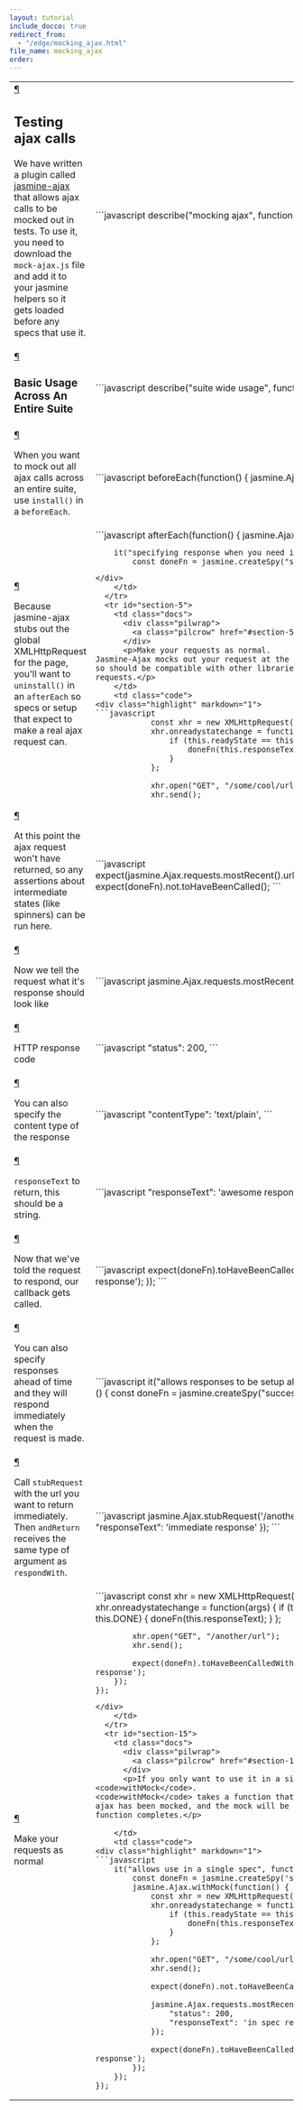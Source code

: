 ```yaml
---
layout: tutorial
include_docco: true
redirect_from:
  - "/edge/mocking_ajax.html"
file_name: mocking_ajax
order: 
---
```

<table cellspacing="0" cellpadding="0" class="docco">
  <tbody>
  <tr id="section-Testing_ajax_calls">
    <td class="docs">
      <div class="pilwrap">
        <a class="pilcrow" href="#section-Testing_ajax_calls">&#182;</a>
      </div>
      <h2>Testing ajax calls</h2>

<p>We have written a plugin called <a href="https://github.com/pivotal/jasmine-ajax">jasmine-ajax</a> that allows ajax calls to be mocked out in tests.
To use it, you need to download the <code>mock-ajax.js</code> file and add it to your jasmine helpers so it gets loaded before any specs that use it.</p>
    </td>
    <td class="code">
<div class="highlight" markdown="1">
```javascript
describe("mocking ajax", function() {
```
</div>
    </td>
  </tr>
  <tr id="section-Basic_Usage_Across_An_Entire_Suite">
    <td class="docs">
      <div class="pilwrap">
        <a class="pilcrow" href="#section-Basic_Usage_Across_An_Entire_Suite">&#182;</a>
      </div>
      <h3>Basic Usage Across An Entire Suite</h3>
    </td>
    <td class="code">
<div class="highlight" markdown="1">
```javascript
    describe("suite wide usage", function() {
```
</div>
    </td>
  </tr>
  <tr id="section-3">
    <td class="docs">
      <div class="pilwrap">
        <a class="pilcrow" href="#section-3">&#182;</a>
      </div>
      <p>When you want to mock out all ajax calls across an entire suite, use <code>install()</code> in a <code>beforeEach</code>.</p>
    </td>
    <td class="code">
<div class="highlight" markdown="1">
```javascript
        beforeEach(function() {
            jasmine.Ajax.install();
        });
```
</div>
    </td>
  </tr>
  <tr id="section-4">
    <td class="docs">
      <div class="pilwrap">
        <a class="pilcrow" href="#section-4">&#182;</a>
      </div>
      <p>Because jasmine-ajax stubs out the global XMLHttpRequest for the page, you&#39;ll want to <code>uninstall()</code> in an <code>afterEach</code> so specs or setup that expect to make a real ajax request can.</p>
    </td>
    <td class="code">
<div class="highlight" markdown="1">
```javascript
        afterEach(function() {
            jasmine.Ajax.uninstall();
        });

        it("specifying response when you need it", function() {
            const doneFn = jasmine.createSpy("success");
```
</div>
    </td>
  </tr>
  <tr id="section-5">
    <td class="docs">
      <div class="pilwrap">
        <a class="pilcrow" href="#section-5">&#182;</a>
      </div>
      <p>Make your requests as normal.
Jasmine-Ajax mocks out your request at the XMLHttpRequest object, so should be compatible with other libraries that do ajax requests.</p>
    </td>
    <td class="code">
<div class="highlight" markdown="1">
```javascript
            const xhr = new XMLHttpRequest();
            xhr.onreadystatechange = function(args) {
                if (this.readyState == this.DONE) {
                    doneFn(this.responseText);
                }
            };

            xhr.open("GET", "/some/cool/url");
            xhr.send();
```
</div>
    </td>
  </tr>
  <tr id="section-6">
    <td class="docs">
      <div class="pilwrap">
        <a class="pilcrow" href="#section-6">&#182;</a>
      </div>
      <p>At this point the ajax request won&#39;t have returned, so any assertions about intermediate states (like spinners) can be run here.</p>
    </td>
    <td class="code">
<div class="highlight" markdown="1">
```javascript
            expect(jasmine.Ajax.requests.mostRecent().url).toBe('/some/cool/url');
            expect(doneFn).not.toHaveBeenCalled();
```
</div>
    </td>
  </tr>
  <tr id="section-7">
    <td class="docs">
      <div class="pilwrap">
        <a class="pilcrow" href="#section-7">&#182;</a>
      </div>
      <p>Now we tell the request what it&#39;s response should look like</p>
    </td>
    <td class="code">
<div class="highlight" markdown="1">
```javascript
            jasmine.Ajax.requests.mostRecent().respondWith({
```
</div>
    </td>
  </tr>
  <tr id="section-8">
    <td class="docs">
      <div class="pilwrap">
        <a class="pilcrow" href="#section-8">&#182;</a>
      </div>
      <p>HTTP response code</p>
    </td>
    <td class="code">
<div class="highlight" markdown="1">
```javascript
                "status": 200,
```
</div>
    </td>
  </tr>
  <tr id="section-9">
    <td class="docs">
      <div class="pilwrap">
        <a class="pilcrow" href="#section-9">&#182;</a>
      </div>
      <p>You can also specify the content type of the response</p>
    </td>
    <td class="code">
<div class="highlight" markdown="1">
```javascript
                "contentType": 'text/plain',
```
</div>
    </td>
  </tr>
  <tr id="section-10">
    <td class="docs">
      <div class="pilwrap">
        <a class="pilcrow" href="#section-10">&#182;</a>
      </div>
      <p><code>responseText</code> to return, this should be a string.</p>
    </td>
    <td class="code">
<div class="highlight" markdown="1">
```javascript
                "responseText": 'awesome response'
            });
```
</div>
    </td>
  </tr>
  <tr id="section-11">
    <td class="docs">
      <div class="pilwrap">
        <a class="pilcrow" href="#section-11">&#182;</a>
      </div>
      <p>Now that we&#39;ve told the request to respond, our callback gets called.</p>
    </td>
    <td class="code">
<div class="highlight" markdown="1">
```javascript
            expect(doneFn).toHaveBeenCalledWith('awesome response');
        });
```
</div>
    </td>
  </tr>
  <tr id="section-12">
    <td class="docs">
      <div class="pilwrap">
        <a class="pilcrow" href="#section-12">&#182;</a>
      </div>
      <p>You can also specify responses ahead of time and they will respond immediately when the request is made.</p>
    </td>
    <td class="code">
<div class="highlight" markdown="1">
```javascript
        it("allows responses to be setup ahead of time", function () {
            const doneFn = jasmine.createSpy("success");
```
</div>
    </td>
  </tr>
  <tr id="section-13">
    <td class="docs">
      <div class="pilwrap">
        <a class="pilcrow" href="#section-13">&#182;</a>
      </div>
      <p>Call <code>stubRequest</code> with the url you want to return immediately.
Then <code>andReturn</code> receives the same type of argument as <code>respondWith</code>.</p>
    </td>
    <td class="code">
<div class="highlight" markdown="1">
```javascript
            jasmine.Ajax.stubRequest('/another/url').andReturn({
                "responseText": 'immediate response'
            });
```
</div>
    </td>
  </tr>
  <tr id="section-14">
    <td class="docs">
      <div class="pilwrap">
        <a class="pilcrow" href="#section-14">&#182;</a>
      </div>
      <p>Make your requests as normal</p>
    </td>
    <td class="code">
<div class="highlight" markdown="1">
```javascript
            const xhr = new XMLHttpRequest();
            xhr.onreadystatechange = function(args) {
                if (this.readyState == this.DONE) {
                    doneFn(this.responseText);
                }
            };

            xhr.open("GET", "/another/url");
            xhr.send();

            expect(doneFn).toHaveBeenCalledWith('immediate response');
        });
    });
```
</div>
    </td>
  </tr>
  <tr id="section-15">
    <td class="docs">
      <div class="pilwrap">
        <a class="pilcrow" href="#section-15">&#182;</a>
      </div>
      <p>If you only want to use it in a single spec, you can use <code>withMock</code>.
<code>withMock</code> takes a function that will be called after ajax has been mocked, and the mock will be uninstalled when the function completes.</p>

    </td>
    <td class="code">
<div class="highlight" markdown="1">
```javascript
    it("allows use in a single spec", function() {
        const doneFn = jasmine.createSpy('success');
        jasmine.Ajax.withMock(function() {
            const xhr = new XMLHttpRequest();
            xhr.onreadystatechange = function(args) {
                if (this.readyState == this.DONE) {
                    doneFn(this.responseText);
                }
            };

            xhr.open("GET", "/some/cool/url");
            xhr.send();

            expect(doneFn).not.toHaveBeenCalled();

            jasmine.Ajax.requests.mostRecent().respondWith({
                "status": 200,
                "responseText": 'in spec response'
            });
    
            expect(doneFn).toHaveBeenCalledWith('in spec response');
        });
    });
});
```
</div>
    </td>
  </tr>
  </tbody>
</table>
